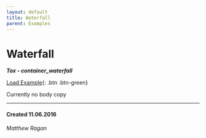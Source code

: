 ```yaml
---
layout: default
title: Waterfall
parent: Examples
---
```


# Waterfall
***Tox - container_waterfall***  

[Load Example](?remoteTox=https://github.com/raganmd/touchdesigner-community-examples-code/blob/main/tox/container_waterfall.tox?raw=true){: .btn .btn-green}

Currently no body copy 

---
#### Created 11.06.2016
*Matthew Ragan*